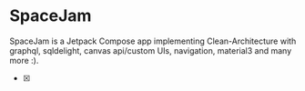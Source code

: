 # SpaceJam
SpaceJam is a Jetpack Compose app implementing Clean-Architecture with graphql, sqldelight, canvas api/custom UIs, navigation, material3 and many more :).

- [x]

